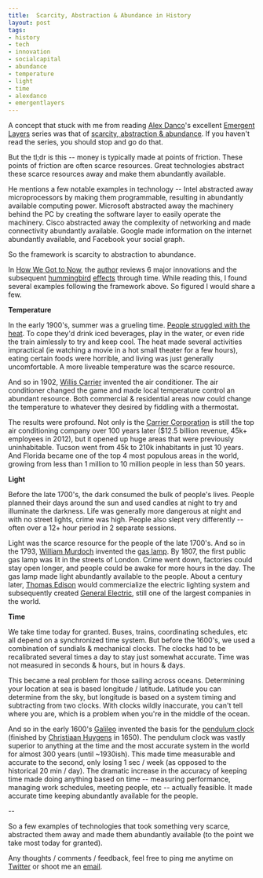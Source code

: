 ```yaml
---
title: 	Scarcity, Abstraction & Abundance in History
layout: post
tags: 
- history
- tech
- innovation
- socialcapital
- abundance
- temperature
- light
- time
- alexdanco
- emergentlayers
---
```


A concept that stuck with me from reading [Alex Danco](https://twitter.com/Alex_Danco)'s excellent [Emergent Layers](https://medium.com/@alexdanco/emergent-layers-an-introduction-f91c3cbe0175#.4iz7xgc7y) series was that of [scarcity, abstraction & abundance](https://medium.com/swlh/emergent-layers-chapter-1-scarcity-abstraction-abundance-5705666e4f15#.wxm5osdmh). If you haven't read the series, you should stop and go do that. 

But the tl;dr is this -- money is typically made at points of friction. These points of friction are often scarce resources. Great technologies abstract these scarce resources away and make them abundantly available. 

He mentions a few notable examples in technology -- Intel abstracted away microprocessors by making them programmable, resulting in abundantly available computing power. Microsoft abstracted away the machinery behind the PC by creating the software layer to easily operate the machinery. Cisco abstracted away the complexity of networking and made connectivity abundantly available. Google made information on the internet abundantly available, and Facebook your social graph. 

So the framework is scarcity to abstraction to abundance.

In [How We Got to Now](https://www.amazon.com/How-We-Got-Now-Innovations/dp/1594632960), the [author](https://en.wikipedia.org/wiki/Steven_Johnson_author) reviews 6 major innovations and the subsequent [hummingbird](https://medium.com/how-we-got-to-now/the-hummingbird-effect-c3112b723408#.hok6487pk) [effects](https://www.brainpickings.org/2014/10/20/how-we-got-to-know-steven-johnson-hummingbird-effect-time/) through time. While reading this, I found several examples following the framework above. So figured I would share a few.

__Temperature__

In the early 1900's, summer was a grueling time. [People struggled with the heat](http://www.newyorker.com/culture/culture-desk/before-air-conditioning). To cope they'd drink iced beverages, play in the water, or even ride the train aimlessly to try and keep cool. The heat made several activities impractical (ie watching a movie in a hot small theater for a few hours), eating certain foods were horrible, and living was just generally uncomfortable. A more liveable temperature was the scarce resource.

And so in 1902, [Willis Carrier](https://en.wikipedia.org/wiki/Willis_Carrier) invented the air conditioner. The air conditioner changed the game and  made local temperature control an abundant resource. Both commercial & residential areas now could change the temperature to whatever they desired by fiddling with a thermostat. 

The results were profound. Not only is the [Carrier Corporation](https://en.wikipedia.org/wiki/Carrier_Corporation) is still the top air conditioning company over 100 years later ($12.5 billion revenue, 45k+ employees in 2012), but it opened up huge areas that were previously uninhabitable. Tucson went from 45k to 210k inhabitants in just 10 years. And Florida became one of the top 4 most populous areas in the world, growing from less than 1 million to 10 million people in less than 50 years.

__Light__

Before the late 1700's, the dark consumed the bulk of people's lives. People planned their days around the sun and used candles at night to try and illuminate the darkness. Life was generally more dangerous at night and with no street lights, crime was high. People also slept very differently -- often over a 12+ hour period in 2 separate sessions. 

Light was the scarce resource for the people of the late 1700's. And so in the 1793, [William Murdoch](https://en.wikipedia.org/wiki/William_Murdoch) invented the [gas lamp](https://en.wikipedia.org/wiki/Gas_lighting). By 1807, the first public gas lamp was lit in the streets of London. Crime went down, factories could stay open longer, and people could be awake for more hours in the day. The gas lamp made light abundantly available to the people. About a century later, [Thomas Edison](https://en.wikipedia.org/wiki/Thomas_Edison#Electric_light) would commercialize the electric lighting system and subsequently created [General Electric](https://en.wikipedia.org/wiki/General_Electric), still one of the largest companies in the world. 

__Time__

We take time today for granted. Buses, trains, coordinating schedules, etc all depend on a synchronized time system. But before the 1600's, we used a combination of sundials & mechanical clocks. The clocks had to be recalibrated several times a day to stay just somewhat accurate. Time was not measured in seconds & hours, but in hours & days. 

This became a real problem for those sailing across oceans. Determining your location at sea is based longitude / latitude. Latitude you can determine from the sky, but longitude is based on a system timing and subtracting from two clocks. With clocks wildly inaccurate, you can't tell where you are, which is a problem when you're in the middle of the ocean.

And so in the early 1600's [Galileo](https://en.wikipedia.org/wiki/Galileo_Galilei) invented the basis for the [pendulum clock](https://en.wikipedia.org/wiki/Pendulum_clock) (finished by [Christiaan Huygens](https://en.wikipedia.org/wiki/Christiaan_Huygens) in 1650). The pendulum clock was vastly superior to anything at the time and the most accurate system in the world for almost 300 years (until ~1930ish). This made time measurable and accurate to the second, only losing 1 sec / week (as opposed to the historical 20 min / day). The dramatic increase in the accuracy of keeping time made doing anything based on time -- measuring performance, managing work schedules, meeting people, etc -- actually feasible. It made accurate time keeping abundantly available for the people.

--

So a few examples of technologies that took something very scarce, abstracted them away and made them abundantly available (to the point we take most today for granted). 

Any thoughts / comments / feedback, feel free to ping me anytime on [Twitter](twitter.com/chriseyin) or shoot me an [email](mailto:christopher.e.yin@gmail.com). 